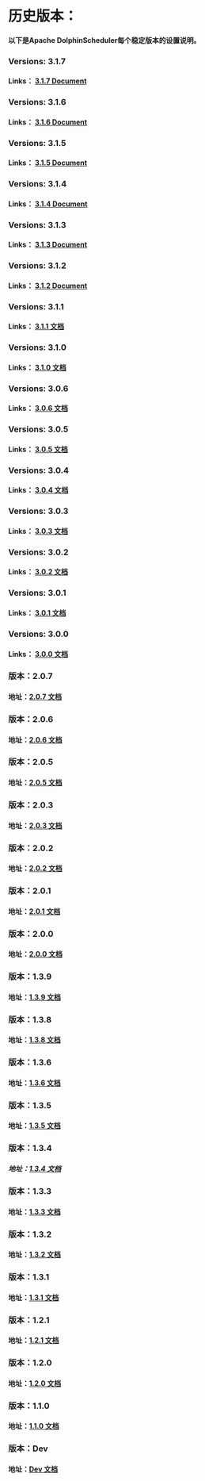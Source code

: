 <!-- markdown-link-check-disable -->

# 历史版本：

#### 以下是Apache DolphinScheduler每个稳定版本的设置说明。

### Versions: 3.1.7

#### Links： [3.1.7 Document](../3.1.7/user_doc/about/introduction.md)

### Versions: 3.1.6

#### Links： [3.1.6 Document](../3.1.6/user_doc/about/introduction.md)

### Versions: 3.1.5

#### Links： [3.1.5 Document](../3.1.5/user_doc/about/introduction.md)

### Versions: 3.1.4

#### Links： [3.1.4 Document](../3.1.4/user_doc/about/introduction.md)

### Versions: 3.1.3

#### Links： [3.1.3 Document](../3.1.3/user_doc/about/introduction.md)

### Versions: 3.1.2

#### Links： [3.1.2 Document](../3.1.2/user_doc/about/introduction.md)

### Versions: 3.1.1

#### Links： [3.1.1 文档](../3.1.1/user_doc/about/introduction.md)

### Versions: 3.1.0

#### Links： [3.1.0 文档](../3.1.0/user_doc/about/introduction.md)

### Versions: 3.0.6

#### Links： [3.0.6 文档](../3.0.6/user_doc/about/introduction.md)

### Versions: 3.0.5

#### Links： [3.0.5 文档](../3.0.5/user_doc/about/introduction.md)

### Versions: 3.0.4

#### Links： [3.0.4 文档](../3.0.4/user_doc/about/introduction.md)

### Versions: 3.0.3

#### Links： [3.0.3 文档](../3.0.3/user_doc/about/introduction.md)

### Versions: 3.0.2

#### Links： [3.0.2 文档](../3.0.2/user_doc/about/introduction.md)

### Versions: 3.0.1

#### Links： [3.0.1 文档](../3.0.1/user_doc/about/introduction.md)

### Versions: 3.0.0

#### Links： [3.0.0 文档](../3.0.0/user_doc/about/introduction.md)

### 版本：2.0.7

#### 地址：[2.0.7 文档](../2.0.7/user_doc/guide/quick-start.md)

### 版本：2.0.6

#### 地址：[2.0.6 文档](../2.0.6/user_doc/guide/quick-start.md)

### 版本：2.0.5

#### 地址：[2.0.5 文档](../2.0.5/user_doc/guide/quick-start.md)

### 版本：2.0.3

#### 地址：[2.0.3 文档](../2.0.3/user_doc/guide/quick-start.md)

### 版本：2.0.2

#### 地址：[2.0.2 文档](../2.0.2/user_doc/guide/quick-start.md)

### 版本：2.0.1

#### 地址：[2.0.1 文档](../2.0.1/user_doc/guide/quick-start.md)

### 版本：2.0.0

#### 地址：[2.0.0 文档](../2.0.0/user_doc/guide/quick-start.md)

### 版本：1.3.9

#### 地址：[1.3.9 文档](../1.3.9/user_doc/quick-start.md)

### 版本：1.3.8

#### 地址：[1.3.8 文档](../1.3.8/user_doc/quick-start.md)

### 版本：1.3.6

#### 地址：[1.3.6 文档](../1.3.6/user_doc/quick-start.md)

### 版本：1.3.5

#### 地址：[1.3.5 文档](../1.3.5/user_doc/quick-start.md)

### 版本：1.3.4

##### 地址：[1.3.4 文档](../1.3.4/user_doc/quick-start.md)

### 版本：1.3.3

#### 地址：[1.3.3 文档](../1.3.4/user_doc/quick-start.md)

### 版本：1.3.2

#### 地址：[1.3.2 文档](../1.3.2/user_doc/quick-start.md)

### 版本：1.3.1

#### 地址：[1.3.1 文档](../1.3.1/user_doc/quick-start.md)

### 版本：1.2.1

#### 地址：[1.2.1 文档](../1.2.1/user_doc/quick-start.md)

### 版本：1.2.0

#### 地址：[1.2.0 文档](../1.2.0/user_doc/quick-start.md)

### 版本：1.1.0

#### 地址：[1.1.0 文档](../1.2.0/user_doc/quick-start.md)

### 版本：Dev

#### 地址：[Dev 文档](../dev/user_doc/about/introduction.md)

